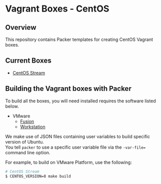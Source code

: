 # Vagrant Boxes - CentOS

## Overview

This repository contains Packer templates for creating CentOS Vagrant boxes.

## Current Boxes

- [CentOS Stream](https://www.centos.org/)

## Building the Vagrant boxes with Packer

To build all the boxes, you will need installed requires the software listed below.  

- VMware
  - [Fusion](https://www.vmware.com/products/fusion)
  - [Workstation](https://www.vmware.com/products/workstation)

We make use of JSON files containing user variables to build specific version of Ubuntu.  
You tell `packer` to use a specific user variable file via the `-var-file=` command line option.  

For example, to build on VMware Platform, use the following:

```bash
# CentOS Stream
$ CENTOS_VERSION=8 make build
```
